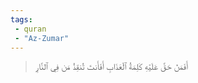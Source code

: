 ```yaml
---
tags: 
 - quran 
 - "Az-Zumar"
---
```


> أَفَمَنۡ حَقَّ عَلَيۡهِ كَلِمَةُ ٱلۡعَذَابِ أَفَأَنتَ تُنقِذُ مَن فِي ٱلنَّارِ
